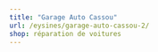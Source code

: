 ```yaml
---
title: "Garage Auto Cassou"
url: /eysines/garage-auto-cassou-2/
shop: réparation de voitures
---
```

